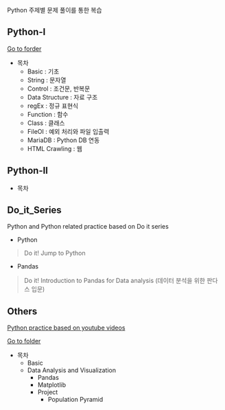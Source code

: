 Python 주제별 문제 풀이를 통한 복습
 
## Python-I 
[Go to forder](https://github.com/jungmyung-kr/Python_Review/tree/main/Python-I)

* 목차
  * Basic : 기초
  * String : 문자열
  * Control : 조건문, 반복문
  * Data Structure : 자료 구조 
  * regEx : 정규 표현식
  * Function : 함수
  * Class : 클래스
  * FileOI : 예외 처리와 파일 입출력 
  * MariaDB : Python DB 연동
  * HTML Crawling : 웹

## Python-II

* 목차

## Do_it_Series

Python and Python related practice based on Do it series

* Python 
> Do it! Jump to Python

* Pandas
> Do it! Introduction to Pandas for Data analysis (데이터 분석을 위한 판다스 입문)


## Others

[Python practice based on youtube videos](https://youtube.com/@nadocoding)  

[Go to folder](https://github.com/jungmyung-kr/Python_Review/tree/main/Others)
* 목차 
  * Basic
  * Data Analysis and Visualization
    * Pandas
    * Matplotlib 
    * Project 
      * Population Pyramid
